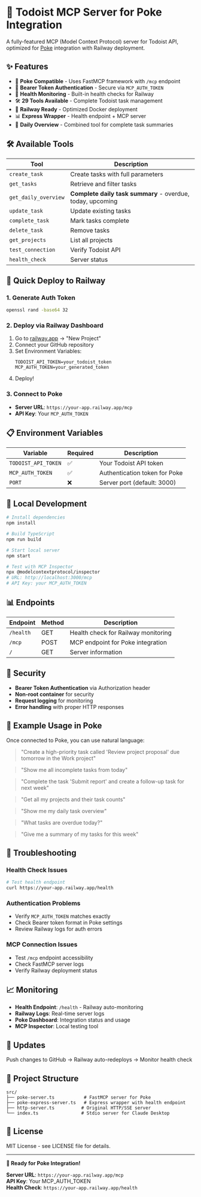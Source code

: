 # 🚀 Todoist MCP Server for Poke Integration

A fully-featured MCP (Model Context Protocol) server for Todoist API, optimized for [Poke](https://poke.com) integration with Railway deployment.

## ✨ Features

- 🔗 **Poke Compatible** - Uses FastMCP framework with `/mcp` endpoint
- 🔐 **Bearer Token Authentication** - Secure via `MCP_AUTH_TOKEN`
- 🏥 **Health Monitoring** - Built-in health checks for Railway
- 🛠️ **29 Tools Available** - Complete Todoist task management
- 🚀 **Railway Ready** - Optimized Docker deployment
- 📊 **Express Wrapper** - Health endpoint + MCP server
- 📅 **Daily Overview** - Combined tool for complete task summaries

## 🛠️ Available Tools

| Tool | Description |
|------|-------------|
| `create_task` | Create tasks with full parameters |
| `get_tasks` | Retrieve and filter tasks |
| `get_daily_overview` | **Complete daily task summary** - overdue, today, upcoming |
| `update_task` | Update existing tasks |
| `complete_task` | Mark tasks complete |
| `delete_task` | Remove tasks |
| `get_projects` | List all projects |
| `test_connection` | Verify Todoist API |
| `health_check` | Server status |

## 🚀 Quick Deploy to Railway

### 1. Generate Auth Token
```bash
openssl rand -base64 32
```

### 2. Deploy via Railway Dashboard
1. Go to [railway.app](https://railway.app) → "New Project"
2. Connect your GitHub repository
3. Set Environment Variables:
   ```
   TODOIST_API_TOKEN=your_todoist_token
   MCP_AUTH_TOKEN=your_generated_token
   ```
4. Deploy!

### 3. Connect to Poke
- **Server URL**: `https://your-app.railway.app/mcp`
- **API Key**: Your `MCP_AUTH_TOKEN`

## 📋 Environment Variables

| Variable | Required | Description |
|----------|----------|-------------|
| `TODOIST_API_TOKEN` | ✅ | Your Todoist API token |
| `MCP_AUTH_TOKEN` | ✅ | Authentication token for Poke |
| `PORT` | ❌ | Server port (default: 3000) |

## 🔧 Local Development

```bash
# Install dependencies
npm install

# Build TypeScript
npm run build

# Start local server
npm start

# Test with MCP Inspector
npx @modelcontextprotocol/inspector
# URL: http://localhost:3000/mcp
# API Key: your MCP_AUTH_TOKEN
```

## 📊 Endpoints

| Endpoint | Method | Description |
|----------|--------|-------------|
| `/health` | GET | Health check for Railway monitoring |
| `/mcp` | POST | MCP endpoint for Poke integration |
| `/` | GET | Server information |

## 🔐 Security

- **Bearer Token Authentication** via Authorization header
- **Non-root container** for security
- **Request logging** for monitoring
- **Error handling** with proper HTTP responses

## 📱 Example Usage in Poke

Once connected to Poke, you can use natural language:

> "Create a high-priority task called 'Review project proposal' due tomorrow in the Work project"

> "Show me all incomplete tasks from today"

> "Complete the task 'Submit report' and create a follow-up task for next week"

> "Get all my projects and their task counts"

> "Show me my daily task overview"

> "What tasks are overdue today?"

> "Give me a summary of my tasks for this week"

## 🐛 Troubleshooting

### Health Check Issues
```bash
# Test health endpoint
curl https://your-app.railway.app/health
```

### Authentication Problems
- Verify `MCP_AUTH_TOKEN` matches exactly
- Check Bearer token format in Poke settings
- Review Railway logs for auth errors

### MCP Connection Issues
- Test `/mcp` endpoint accessibility
- Check FastMCP server logs
- Verify Railway deployment status

## 📈 Monitoring

- **Health Endpoint**: `/health` - Railway auto-monitoring
- **Railway Logs**: Real-time server logs
- **Poke Dashboard**: Integration status and usage
- **MCP Inspector**: Local testing tool

## 🔄 Updates

Push changes to GitHub → Railway auto-redeploys → Monitor health check

## 📁 Project Structure

```
src/
├── poke-server.ts           # FastMCP server for Poke
├── poke-express-server.ts   # Express wrapper with health endpoint
├── http-server.ts          # Original HTTP/SSE server
└── index.ts                # Stdio server for Claude Desktop
```

## 📄 License

MIT License - see LICENSE file for details.

---

**🎉 Ready for Poke Integration!**

**Server URL**: `https://your-app.railway.app/mcp`  
**API Key**: Your MCP_AUTH_TOKEN  
**Health Check**: `https://your-app.railway.app/health`
